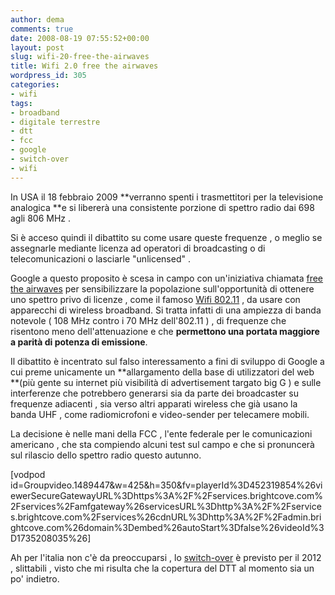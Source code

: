 ```yaml
---
author: dema
comments: true
date: 2008-08-19 07:55:52+00:00
layout: post
slug: wifi-20-free-the-airwaves
title: Wifi 2.0 free the airwaves
wordpress_id: 305
categories:
- wifi
tags:
- broadband
- digitale terrestre
- dtt
- fcc
- google
- switch-over
- wifi
---
```


In USA il 18 febbraio 2009 **verranno spenti i trasmettitori per la televisione analogica **e si libererà una consistente porzione di spettro radio dai 698 agli 806 MHz .

Si è acceso quindi il dibattito su come usare queste frequenze , o meglio se assegnarle mediante licenza ad operatori di broadcasting o di telecomunicazioni o lasciarle "unlicensed" .

Google a questo proposito è scesa in campo con un'iniziativa chiamata [free the airwaves](http://www.freetheairwaves.com/) per sensibilizzare la popolazione sull'opportunità di ottenere uno spettro privo di licenze , come il famoso [Wifi 802.11](http://it.wikipedia.org/wiki/IEEE_802.11) , da usare con apparecchi di wireless broadband. Si tratta infatti di una ampiezza di banda notevole ( 108 MHz contro i 70 MHz dell'802.11 ) , di frequenze che risentono meno dell'attenuazione e che **permettono una portata maggiore a parità di potenza di emissione**.

Il dibattito è incentrato sul falso interessamento a fini di sviluppo di Google a cui preme unicamente un **allargamento della base di utilizzatori del web **(più gente su internet più visibilità di advertisement targato big G ) e sulle interferenze che potrebbero generarsi sia da parte dei broadcaster su frequenze adiacenti , sia verso altri apparati wireless che già usano la banda UHF , come radiomicrofoni e video-sender per telecamere mobili.

La decisione è nelle mani della FCC , l'ente federale per le comunicazioni americano , che sta compiendo alcuni test sul campo e che si pronuncerà sul rilascio dello spettro radio questo autunno.

[vodpod id=Groupvideo.1489447&w=425&h=350&fv=playerId%3D452319854%26viewerSecureGatewayURL%3Dhttps%3A%2F%2Fservices.brightcove.com%2Fservices%2Famfgateway%26servicesURL%3Dhttp%3A%2F%2Fservices.brightcove.com%2Fservices%26cdnURL%3Dhttp%3A%2F%2Fadmin.brightcove.com%26domain%3Dembed%26autoStart%3Dfalse%26videoId%3D1735208035%26]

Ah per l'italia non c'è da preoccuparsi , lo [switch-over](http://en.wikipedia.org/wiki/Digital_switchover) è previsto per il 2012 , slittabili , visto che mi risulta che la copertura del DTT al momento sia un po' indietro.
